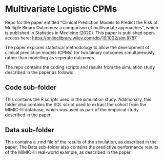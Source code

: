 # Multivariate Logistic CPMs
Repo for the paper entitled "Clinical Prediction Models to Predict the Risk of Multiple Binary Outcomes: a comparison of multivariate approaches", which is published in Statistics in Medicine (2020). This paper is published open-access here: https://onlinelibrary.wiley.com/doi/10.1002/sim.8787

The paper explores statistical methodology to allow the development of clinical prediction models (CPMs) for two binary outcomes simultaneously, rather than modelling as seperate outcomes. 

The repo contains the coding scripts and results from the simulation study described in the paper as follows:
## Code sub-folder
This contains the R scripts used in the simulation study. Additionally, this folder also contains the SQL script used to extract the cohort from the MIMIC-III database, which was used as part of the empirical study described in the paper.

## Data sub-folder
This contains a .rmd file of the results of the simulation, as described in the paper. The Data sub-folder also contains the predictive performance results of the MIMIC-III real-world example, as described in the paper.
